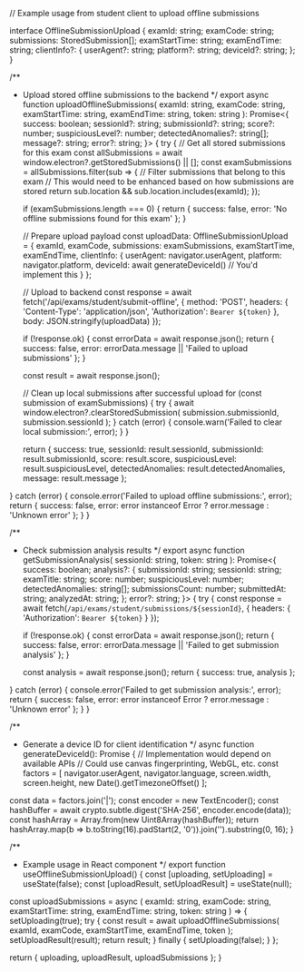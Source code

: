 // Example usage from student client to upload offline submissions

interface OfflineSubmissionUpload {
  examId: string;
  examCode: string;
  submissions: StoredSubmission[];
  examStartTime: string;
  examEndTime: string;
  clientInfo?: {
    userAgent?: string;
    platform?: string;
    deviceId?: string;
  };
}

/**
 * Upload stored offline submissions to the backend
 */
export async function uploadOfflineSubmissions(
  examId: string,
  examCode: string,
  examStartTime: string,
  examEndTime: string,
  token: string
): Promise<{
  success: boolean;
  sessionId?: string;
  submissionId?: string;
  score?: number;
  suspiciousLevel?: number;
  detectedAnomalies?: string[];
  message?: string;
  error?: string;
}> {
  try {
    // Get all stored submissions for this exam
    const allSubmissions = await window.electron?.getStoredSubmissions() || [];
    const examSubmissions = allSubmissions.filter(sub => {
      // Filter submissions that belong to this exam
      // This would need to be enhanced based on how submissions are stored
      return sub.location && sub.location.includes(examId);
    });

    if (examSubmissions.length === 0) {
      return {
        success: false,
        error: 'No offline submissions found for this exam'
      };
    }

    // Prepare upload payload
    const uploadData: OfflineSubmissionUpload = {
      examId,
      examCode,
      submissions: examSubmissions,
      examStartTime,
      examEndTime,
      clientInfo: {
        userAgent: navigator.userAgent,
        platform: navigator.platform,
        deviceId: await generateDeviceId() // You'd implement this
      }
    };

    // Upload to backend
    const response = await fetch('/api/exams/student/submit-offline', {
      method: 'POST',
      headers: {
        'Content-Type': 'application/json',
        'Authorization': `Bearer ${token}`
      },
      body: JSON.stringify(uploadData)
    });

    if (!response.ok) {
      const errorData = await response.json();
      return {
        success: false,
        error: errorData.message || 'Failed to upload submissions'
      };
    }

    const result = await response.json();

    // Clean up local submissions after successful upload
    for (const submission of examSubmissions) {
      try {
        await window.electron?.clearStoredSubmission(
          submission.submissionId,
          submission.sessionId
        );
      } catch (error) {
        console.warn('Failed to clear local submission:', error);
      }
    }

    return {
      success: true,
      sessionId: result.sessionId,
      submissionId: result.submissionId,
      score: result.score,
      suspiciousLevel: result.suspiciousLevel,
      detectedAnomalies: result.detectedAnomalies,
      message: result.message
    };

  } catch (error) {
    console.error('Failed to upload offline submissions:', error);
    return {
      success: false,
      error: error instanceof Error ? error.message : 'Unknown error'
    };
  }
}

/**
 * Check submission analysis results
 */
export async function getSubmissionAnalysis(
  sessionId: string,
  token: string
): Promise<{
  success: boolean;
  analysis?: {
    submissionId: string;
    sessionId: string;
    examTitle: string;
    score: number;
    suspiciousLevel: number;
    detectedAnomalies: string[];
    submissionsCount: number;
    submittedAt: string;
    analyzedAt: string;
  };
  error?: string;
}> {
  try {
    const response = await fetch(`/api/exams/student/submissions/${sessionId}`, {
      headers: {
        'Authorization': `Bearer ${token}`
      }
    });

    if (!response.ok) {
      const errorData = await response.json();
      return {
        success: false,
        error: errorData.message || 'Failed to get submission analysis'
      };
    }

    const analysis = await response.json();
    return {
      success: true,
      analysis
    };

  } catch (error) {
    console.error('Failed to get submission analysis:', error);
    return {
      success: false,
      error: error instanceof Error ? error.message : 'Unknown error'
    };
  }
}

/**
 * Generate a device ID for client identification
 */
async function generateDeviceId(): Promise<string> {
  // Implementation would depend on available APIs
  // Could use canvas fingerprinting, WebGL, etc.
  const factors = [
    navigator.userAgent,
    navigator.language,
    screen.width,
    screen.height,
    new Date().getTimezoneOffset()
  ];

  const data = factors.join('|');
  const encoder = new TextEncoder();
  const hashBuffer = await crypto.subtle.digest('SHA-256', encoder.encode(data));
  const hashArray = Array.from(new Uint8Array(hashBuffer));
  return hashArray.map(b => b.toString(16).padStart(2, '0')).join('').substring(0, 16);
}

/**
 * Example usage in React component
 */
export function useOfflineSubmissionUpload() {
  const [uploading, setUploading] = useState(false);
  const [uploadResult, setUploadResult] = useState<any>(null);

  const uploadSubmissions = async (
    examId: string,
    examCode: string,
    examStartTime: string,
    examEndTime: string,
    token: string
  ) => {
    setUploading(true);
    try {
      const result = await uploadOfflineSubmissions(
        examId,
        examCode,
        examStartTime,
        examEndTime,
        token
      );
      setUploadResult(result);
      return result;
    } finally {
      setUploading(false);
    }
  };

  return {
    uploading,
    uploadResult,
    uploadSubmissions
  };
}
